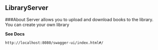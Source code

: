 LibraryServer
---
###About
Server allows you to upload and download books to the library.
You can create your own library

**See Docs**

``http://localhost:8080/swagger-ui/index.html#/``

